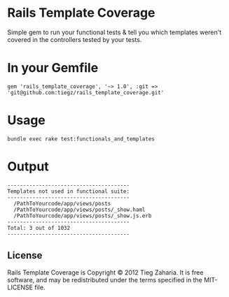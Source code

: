 Rails Template Coverage
=======================

Simple gem to run your functional tests & tell you which templates weren't
covered in the controllers tested by your tests.

In your Gemfile
===============

    gem 'rails_template_coverage', '~> 1.0', :git => 'git@github.com:tiegz/rails_template_coverage.git'

Usage
=====

    bundle exec rake test:functionals_and_templates

Output
======

    ---------------------------------------
    Templates not used in functional suite:
    ---------------------------------------
      /PathToYourcode/app/views/posts
      /PathToYourcode/app/views/posts/_show.haml
      /PathToYourcode/app/views/posts/_show.js.erb
    ---------------------------------------
    Total: 3 out of 1032
    ---------------------------------------

License
-------

Rails Template Coverage is Copyright © 2012 Tieg Zaharia. It is free software, 
and may be redistributed under the terms specified in the MIT-LICENSE file.
